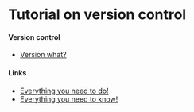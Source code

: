 Tutorial on version control
========

#### Version control
* [Version what?](https://github.com/TGuillermeTeaching/VersionControl)

#### Links
* [Everything you need to do!](http://rogerdudler.github.io/git-guide/)
* [Everything you need to know!](https://www.sbf5.com/~cduan/technical/git/)
